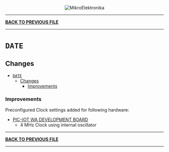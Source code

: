 
<p align="center">
  <img src="http://www.mikroe.com/img/designs/beta/logo_small.png?raw=true" alt="MikroElektronika"/>
</p>

---

**[BACK TO PREVIOUS FILE](../changelog.md)**

---

# `DATE`

## Changes

- [`DATE`](#date)
  - [Changes](#changes)
    + [Improvements](#improvements)

### Improvements

Preconfigured Clock settings added for following hardware:

+ [PIC-IOT WA DEVELOPMENT BOARD](https://www.microchip.com/en-us/development-tool/EV54Y39A)
  + 4 MHz Clock using internal oscillator

---

**[BACK TO PREVIOUS FILE](../changelog.md)**

---
